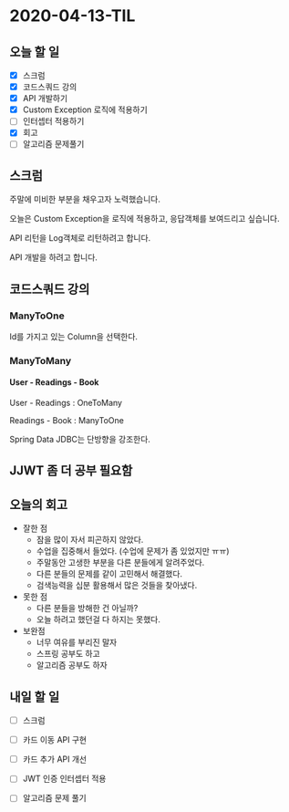 # 2020-04-13-TIL

## 오늘 할 일

- [x] 스크럼
- [x] 코드스쿼드 강의
- [x] API 개발하기
- [x] Custom Exception 로직에 적용하기
- [ ] 인터셉터 적용하기
- [x] 회고
- [ ] 알고리즘 문제풀기

## 스크럼

주말에 미비한 부분을 채우고자 노력했습니다.

오늘은 Custom Exception을 로직에 적용하고, 응답객체를 보여드리고 싶습니다.

API 리턴을 Log객체로 리턴하려고 합니다.

API 개발을 하려고 합니다.

## 코드스쿼드 강의

### ManyToOne

Id를 가지고 있는 Column을 선택한다.

### ManyToMany

#### User - Readings - Book

User - Readings : OneToMany

Readings - Book : ManyToOne

Spring Data JDBC는 단방향을 강조한다.

## JJWT 좀 더 공부 필요함

## 오늘의 회고

- 잘한 점
  - 잠을 많이 자서 피곤하지 않았다.
  - 수업을 집중해서 들었다. (수업에 문제가 좀 있었지만 ㅠㅠ)
  - 주말동안 고생한 부분을 다른 분들에게 알려주었다.
  - 다른 분들의 문제를 같이 고민해서 해결했다.
  - 검색능력을 십분 활용해서 많은 것들을 찾아냈다.
- 못한 점
  - 다른 분들을 방해한 건 아닐까?
  - 오늘 하려고 했던걸 다 하지는 못했다.
- 보완점
  - 너무 여유를 부리진 말자
  - 스프링 공부도 하고
  - 알고리즘 공부도 하자

## 내일 할 일

- [ ] 스크럼
- [ ] 카드 이동 API 구현
- [ ] 카드 추가 API 개선
- [ ] JWT 인증 인터셉터 적용
- [ ] 알고리즘 문제 풀기

